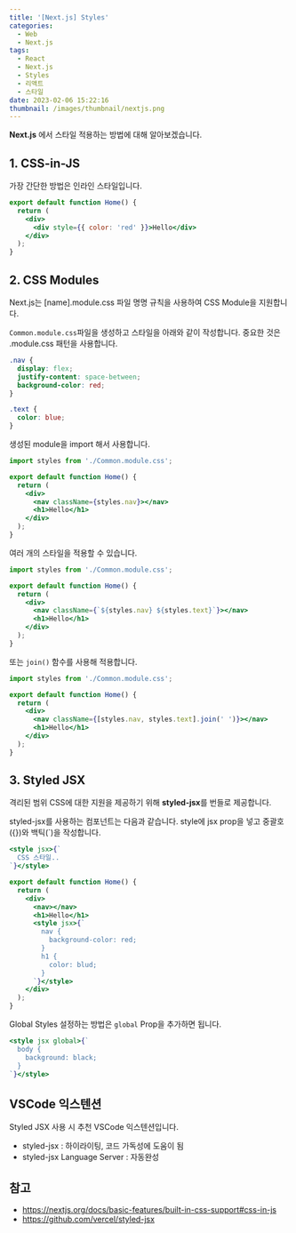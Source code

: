 ```yaml
---
title: '[Next.js] Styles'
categories:
  - Web
  - Next.js
tags:
  - React
  - Next.js
  - Styles
  - 리액트
  - 스타일
date: 2023-02-06 15:22:16
thumbnail: /images/thumbnail/nextjs.png
---
```


**Next.js** 에서 스타일 적용하는 방법에 대해 알아보겠습니다.

## 1. CSS-in-JS

가장 간단한 방법은 인라인 스타일입니다.

```jsx
export default function Home() {
  return (
    <div>
      <div style={{ color: 'red' }}>Hello</div>
    </div>
  );
}
```

## 2. CSS Modules

Next.js는 [name].module.css 파일 명명 규칙을 사용하여 CSS Module을 지원합니다.

`Common.module.css`파일을 생성하고 스타일을 아래와 같이 작성합니다. 중요한 것은 .module.css 패턴을 사용합니다.

```css
.nav {
  display: flex;
  justify-content: space-between;
  background-color: red;
}

.text {
  color: blue;
}
```

생성된 module을 import 해서 사용합니다.

```jsx
import styles from './Common.module.css';

export default function Home() {
  return (
    <div>
      <nav className={styles.nav}></nav>
      <h1>Hello</h1>
    </div>
  );
}
```

여러 개의 스타일을 적용할 수 있습니다.

```jsx
import styles from './Common.module.css';

export default function Home() {
  return (
    <div>
      <nav className={`${styles.nav} ${styles.text}`}></nav>
      <h1>Hello</h1>
    </div>
  );
}
```

또는 `join()` 함수를 사용해 적용합니다.

```jsx
import styles from './Common.module.css';

export default function Home() {
  return (
    <div>
      <nav className={[styles.nav, styles.text].join(' ')}></nav>
      <h1>Hello</h1>
    </div>
  );
}
```

## 3. Styled JSX

격리된 범위 CSS에 대한 지원을 제공하기 위해 **styled-jsx**를 번들로 제공합니다.

styled-jsx를 사용하는 컴포넌트는 다음과 같습니다. style에 jsx prop을 넣고 중괄호({})와 백틱(`)을 작성합니다.

```jsx
<style jsx>{`
  CSS 스타일..
`}</style>
```

```jsx
export default function Home() {
  return (
    <div>
      <nav></nav>
      <h1>Hello</h1>
      <style jsx>{`
        nav {
          background-color: red;
        }
        h1 {
          color: blud;
        }
      `}</style>
    </div>
  );
}
```

Global Styles 설정하는 방법은 `global` Prop을 추가하면 됩니다.

```jsx
<style jsx global>{`
  body {
    background: black;
  }
`}</style>
```

## VSCode 익스텐션

Styled JSX 사용 시 추천 VSCode 익스텐션입니다.

- styled-jsx : 하이라이팅, 코드 가독성에 도움이 됨
- styled-jsx Language Server : 자동완성

## 참고

- https://nextjs.org/docs/basic-features/built-in-css-support#css-in-js
- https://github.com/vercel/styled-jsx
